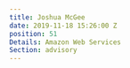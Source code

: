 ```yaml
---
title: Joshua McGee
date: 2019-11-18 15:26:00 Z
position: 51
Details: Amazon Web Services
Section: advisory
---
```


